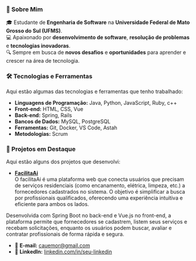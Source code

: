 
### 🚀 Sobre Mim
🎓 Estudante de **Engenharia de Software** na **Universidade Federal de Mato Grosso do Sul (UFMS)**.  
💻 Apaixonado por **desenvolvimento de software**, **resolução de problemas** e **tecnologias inovadoras**.  
🔍 Sempre em busca de **novos desafios** e **oportunidades** para aprender e crescer na área de tecnologia.  



### 🛠️ Tecnologias e Ferramentas
Aqui estão algumas das tecnologias e ferramentas que tenho trabalhado:

- **Linguagens de Programação:** Java, Python, JavaScript, Ruby, c++
- **Front-end:** HTML, CSS, Vue  
- **Back-end:** Spring, Rails  
- **Bancos de Dados:** MySQL, PostgreSQL  
- **Ferramentas:** Git, Docker, VS Code, Astah  
- **Metodologias:** Scrum


### 🚀 Projetos em Destaque
Aqui estão alguns dos projetos que desenvolvi:

- **[FacilitaAi]((https://github.com/PET-Sistemas/facilita-ai-project/tree/main))**  
 O facilitaAi é uma plataforma web que conecta usuários que precisam de serviços residenciais (como encanamento, elétrica, limpeza, etc.) a fornecedores cadastrados no sistema. O objetivo é simplificar a busca por profissionais qualificados, oferecendo uma experiência intuitiva e eficiente para ambos os lados.

Desenvolvida com Spring Boot no back-end e Vue.js no front-end, a plataforma permite que fornecedores se cadastrem, listem seus serviços e recebam solicitações, enquanto os usuários podem buscar, avaliar e contratar profissionais de forma rápida e segura.


- 📧 **E-mail:** [cauemor@gmail.com](mailto:cauemor@gmail.com)  
- 🔗 **LinkedIn:** [linkedin.com/in/seu-linkedin](https://www.linkedin.com/in/caue-moraes-de-almeida/)  


